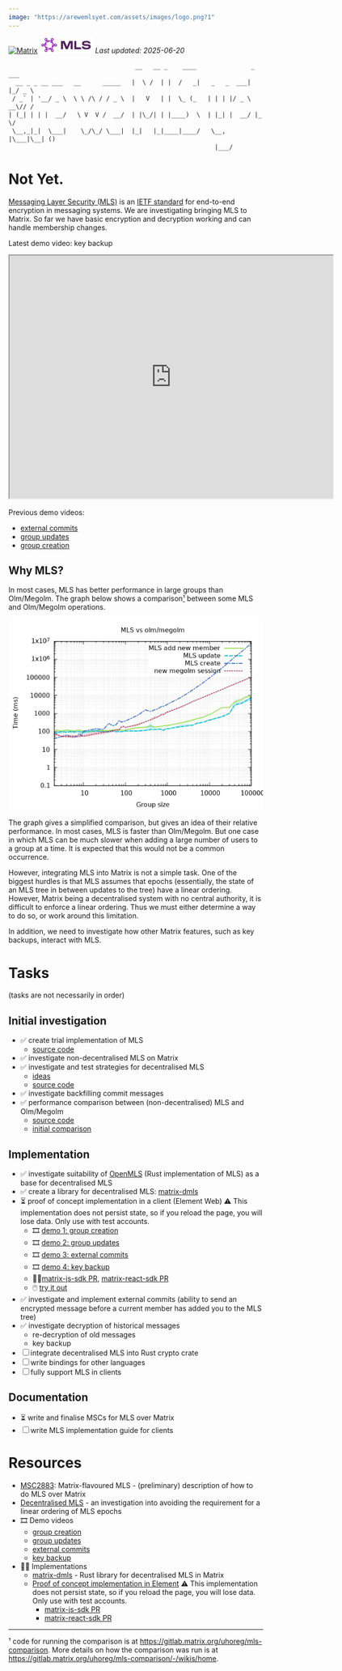 ```yaml
---
image: "https://arewemlsyet.com/assets/images/logo.png?1"
---
```

[![Matrix](/assets/images/matrix-logo-white.svg)](https://matrix.org) ![MLS](/assets/mls-logo.png) _Last updated: 2025-06-20_

```
                                   __   __ _    ____               _   ___ 
  __ _ _ __ ___   __      _____   |  \ /  | |  /   _|   _   _  ___| |_/ _ \
 / _` | '__/ _ \  \ \ /\ / / _ \  |   V   | |  \_ (_   | | | |/ _ \ __\// /
| (_| | | |  __/   \ V  V /  __/  | |\_/| | |____)  \  | |_| |  __/ |_  \/ 
 \__,_|_|  \___|    \_/\_/ \___|  |_|   |_|____|____/   \__, |\___|\__| () 
                                                         |___/             
```

# Not Yet.

[Messaging Layer Security (MLS)](https://messaginglayersecurity.rocks/) is an
[IETF standard](https://datatracker.ietf.org/doc/rfc9420/) for end-to-end encryption in messaging systems.  We are
investigating bringing MLS to Matrix.  So far we have basic encryption and
decryption working and can handle membership changes.

Latest demo video: key backup

<iframe src="https://drive.google.com/file/d/1gL7LM6Aq9WfRhMs4DyboGwImW_5KJ_l2/preview" width="640" height="480" allow="autoplay"></iframe>

Previous demo videos:

- [external commits](https://drive.google.com/file/d/1lMSY6UERUvs9swcvvNsds6oTAgQcOev4/view)
- [group updates](https://drive.google.com/file/d/1Mbxo1PrhNUG8NrZ_wMYIZq1wVXMvbxjI/view)
- [group creation](https://drive.google.com/file/d/1RMgE0Jp_-leqHzIpsjrWshlxMchK7d3K/view)

## Why MLS?

In most cases, MLS has better performance in large groups than Olm/Megolm.  The
graph below shows a comparison[¹](#fn1) between some MLS and Olm/Megolm operations.

![Comparison graph](comparison.png)

The graph gives a simplified comparison, but gives an idea of their relative
performance.  In most cases, MLS is faster than Olm/Megolm.  But one case in
which MLS can be much slower when adding a large number of users to a group at
a time.  It is expected that this would not be a common occurrence.

However, integrating MLS into Matrix is not a simple task.  One of the biggest
hurdles is that MLS assumes that epochs (essentially, the state of an MLS tree
in between updates to the tree) have a linear ordering.  However, Matrix being
a decentralised system with no central authority, it is difficult to enforce a
linear ordering.  Thus we must either determine a way to do so, or work around
this limitation.

In addition, we need to investigate how other Matrix features, such as key
backups, interact with MLS.

# Tasks

(tasks are not necessarily in order)

## Initial investigation
- ✅ create trial implementation of MLS
  - [source code](https://gitlab.matrix.org/matrix-org/mls-ts/)
- ✅ investigate non-decentralised MLS on Matrix
- ✅ investigate and test strategies for decentralised MLS
  - [ideas](https://gitlab.matrix.org/matrix-org/mls-ts/-/blob/decentralised2/decentralised.org)
  - [source
    code](https://gitlab.matrix.org/matrix-org/mls-ts/-/tree/decentralised2)
- ✅ investigate backfilling commit messages
- ✅ performance comparison between (non-decentralised) MLS and Olm/Megolm
  - [source code](https://gitlab.matrix.org/uhoreg/mls-comparison)
  - [initial comparison](https://gitlab.matrix.org/uhoreg/mls-comparison/-/wikis/home)

## Implementation
- ✅ investigate suitability of [OpenMLS](https://github.com/openmls/openmls)
  (Rust implementation of MLS) as a base for decentralised MLS
- ✅ create a library for decentralised MLS: [matrix-dmls](https://gitlab.matrix.org/uhoreg/matrix-dmls)
- ⏳ proof of concept implementation in a client (Element Web) ⚠️ This
  implementation does not persist state, so if you reload the page, you will
  lose data.  Only use with test accounts.
  - 🎞️ [demo 1: group creation](https://drive.google.com/file/d/1RMgE0Jp_-leqHzIpsjrWshlxMchK7d3K/view)
  - 🎞️ [demo 2: group updates](https://drive.google.com/file/d/1Mbxo1PrhNUG8NrZ_wMYIZq1wVXMvbxjI/view)
  - 🎞️ [demo 3: external commits](https://drive.google.com/file/d/1lMSY6UERUvs9swcvvNsds6oTAgQcOev4/view)
  - 🎞️ [demo 4: key backup](https://drive.google.com/file/d/1gL7LM6Aq9WfRhMs4DyboGwImW_5KJ_l2/view)
  - 🧑‍💻[matrix-js-sdk
    PR](https://github.com/matrix-org/matrix-js-sdk/pull/3306),
    [matrix-react-sdk
    PR](https://github.com/matrix-org/matrix-react-sdk/pull/10669)
  - 🖱️ [try it out](https://element-mls-proof-of-concept.netlify.app)
- ✅ investigate and implement external commits (ability to send an encrypted
  message before a current member has added you to the MLS tree)
- ✅ investigate decryption of historical messages
  - re-decryption of old messages
  - key backup
- ☐ integrate decentralised MLS into Rust crypto crate
- ☐ write bindings for other languages
- ☐ fully support MLS in clients

## Documentation
- ⏳ write and finalise MSCs for MLS over Matrix
- ☐ write MLS implementation guide for clients

# Resources

- [MSC2883](https://github.com/matrix-org/matrix-spec-proposals/pull/2883):
  Matrix-flavoured MLS - (preliminary) description of how to do MLS over Matrix
- [Decentralised
  MLS](https://gitlab.matrix.org/matrix-org/mls-ts/-/blob/decentralised2/decentralised.org) -
  an investigation into avoiding the requirement for a linear ordering of MLS epochs
- 🎞️ Demo videos
  - [group creation](https://drive.google.com/file/d/1RMgE0Jp_-leqHzIpsjrWshlxMchK7d3K/view)
  - [group updates](https://drive.google.com/file/d/1Mbxo1PrhNUG8NrZ_wMYIZq1wVXMvbxjI/view)
  - [external commits](https://drive.google.com/file/d/1lMSY6UERUvs9swcvvNsds6oTAgQcOev4/view)
  - [key backup](https://drive.google.com/file/d/1gL7LM6Aq9WfRhMs4DyboGwImW_5KJ_l2/view)
- 🧑‍💻 Implementations
  - [matrix-dmls](https://gitlab.matrix.org/uhoreg/matrix-dmls) - Rust library
    for decentralised MLS in Matrix
  - [Proof of concept implementation in
    Element](https://element-mls-proof-of-concept.netlify.app) ⚠️ This
    implementation does not persist state, so if you reload the page, you will
    lose data.  Only use with test accounts.
    - [matrix-js-sdk PR](https://github.com/matrix-org/matrix-js-sdk/pull/3306)
    - [matrix-react-sdk
      PR](https://github.com/matrix-org/matrix-react-sdk/pull/10669)

-----

<a name="fn1">¹</a> code for running the comparison is at
<https://gitlab.matrix.org/uhoreg/mls-comparison>. More details on how the
comparison was run is at
<https://gitlab.matrix.org/uhoreg/mls-comparison/-/wikis/home>.
